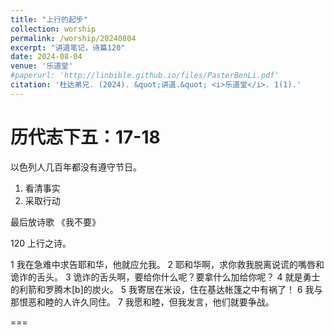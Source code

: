 ```yaml
---
title: "上行的起步"
collection: worship
permalink: /worship/20240804
excerpt: "讲道笔记，诗篇120"
date: 2024-08-04
venue: '乐道堂'
#paperurl: 'http://linbible.github.io/files/PasterBenLi.pdf'
citation: '杜达弟兄. (2024). &quot;讲道.&quot; <i>乐道堂</i>. 1(1).'
---
```


# 历代志下五：17-18
以色列人几百年都没有遵守节日。

1. 看清事实
2. 采取行动

最后放诗歌 《我不要》

120 上行之诗。

1 我在急难中求告耶和华，他就应允我。
2 耶和华啊，求你救我脱离说谎的嘴唇和诡诈的舌头。
3 诡诈的舌头啊，要给你什么呢？要拿什么加给你呢？
4 就是勇士的利箭和罗腾木[b]的炭火。
5 我寄居在米设，住在基达帐篷之中有祸了！
6 我与那恨恶和睦的人许久同住。
7 我愿和睦，但我发言，他们就要争战。

===